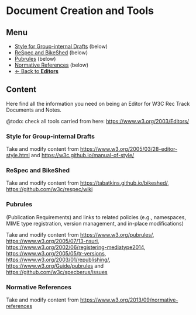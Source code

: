 # Document Creation and Tools
## Menu
* [Style for Group-internal Drafts](#) (below)
* [ReSpec and BikeShed](#) (below)
* [Pubrules](#) (below)
* [Normative References](#) (below)
* [<- Back to **Editors**](index.md#)

## Content
Here find all the information you need on being an Editor for W3C Rec Track Documents and Notes.

@todo: check all tools carried from here: https://www.w3.org/2003/Editors/

### Style for Group-internal Drafts
Take and modify content from <https://www.w3.org/2005/03/28-editor-style.html> and <https://w3c.github.io/manual-of-style/>

### ReSpec and BikeShed
Take and modify content from <https://tabatkins.github.io/bikeshed/>, <https://github.com/w3c/respec/wiki>

### Pubrules
(Publication Requirements) and links to related policies (e.g., namespaces, MIME type registration, version management, and in-place modifications)

Take and modify content from <https://www.w3.org/pubrules/>, <https://www.w3.org/2005/07/13-nsuri>, <https://www.w3.org/2002/06/registering-mediatype2014>, <https://www.w3.org/2005/05/tr-versions>, <https://www.w3.org/2003/01/republishing/>, <https://www.w3.org/Guide/pubrules> and <https://github.com/w3c/specberus/issues>

### Normative References
Take and modify content from <https://www.w3.org/2013/09/normative-references>

